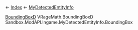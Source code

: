 ← [Index](Api-Index) ← [MyDetectedEntityInfo](Sandbox.ModAPI.Ingame.MyDetectedEntityInfo)

[BoundingBoxD](VRageMath.BoundingBoxD) VRageMath.BoundingBoxD Sandbox.ModAPI.Ingame.MyDetectedEntityInfo.BoundingBox